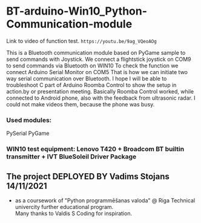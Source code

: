 # BT-arduino-Win10_Python-Communication-module

Link to video of function test.  `https://youtu.be/9ag_VQeoAOg` 

This is a Bluetooth communication module based on PyGame sample to send commands with Joystick.
We connect a flightstick joystick on COM9 to send commands via Bluetooth on WIN10
To check the function we connect Arduino Serial Monitor on COM5
That is how we can initiate two way serial communication over Bluetooth.
I hope I will be able to troubleshoot C part of Arduino Roomba Control to show the setup in action.by or presentation meeting. 
Basically Roomba Control worked, while connected to Android phone, also with the feedback from ultrasonic radar. I could not make videos them, because the phone was busy. 

### Used modules: 
PySerial
PyGame

### WIN10 test equipment: Lenovo T420 + Broadcom BT builtin transmitter + IVT BlueSoleil Driver Package


## The project DEPLOYED BY Vadims Stojans 14/11/2021
 - as a coursework of "Python programmēšanas valoda" @ Riga Technical univercity further educational program.  
 Many thanks to Valdis S Coding for inspiration.
